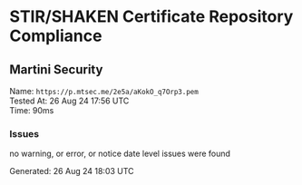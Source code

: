 # STIR/SHAKEN Certificate Repository Compliance

## Martini Security

Name: `https://p.mtsec.me/2e5a/aKokO_q7Orp3.pem`\
Tested At: 26 Aug 24 17:56 UTC\
Time: 90ms

### Issues

no warning, or error, or notice date level issues were found

Generated: 26 Aug 24 18:03 UTC